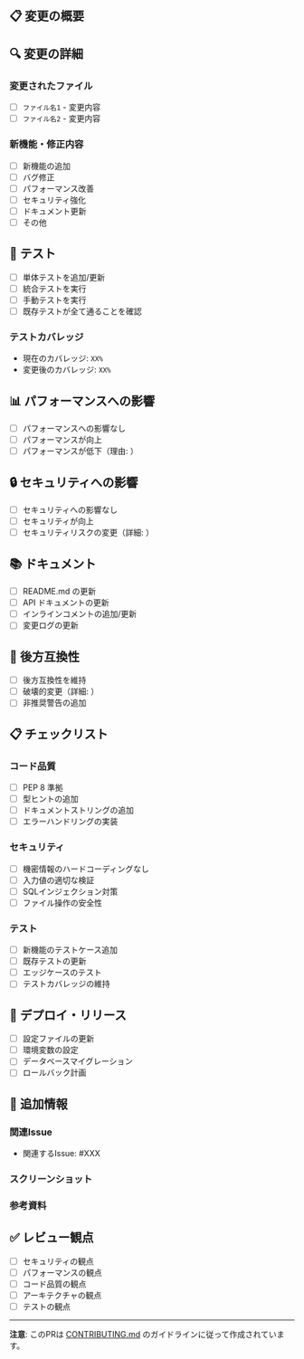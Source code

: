 ## 📋 変更の概要

<!-- このPRで何を変更したかを簡潔に説明してください -->

## 🔍 変更の詳細

<!-- 変更内容の詳細な説明 -->

### 変更されたファイル
- [ ] `ファイル名1` - 変更内容
- [ ] `ファイル名2` - 変更内容

### 新機能・修正内容
- [ ] 新機能の追加
- [ ] バグ修正
- [ ] パフォーマンス改善
- [ ] セキュリティ強化
- [ ] ドキュメント更新
- [ ] その他

## 🧪 テスト

<!-- テストの実行状況と結果 -->

- [ ] 単体テストを追加/更新
- [ ] 統合テストを実行
- [ ] 手動テストを実行
- [ ] 既存テストが全て通ることを確認

### テストカバレッジ
- 現在のカバレッジ: `XX%`
- 変更後のカバレッジ: `XX%`

## 📊 パフォーマンスへの影響

<!-- パフォーマンスへの影響がある場合は記載 -->

- [ ] パフォーマンスへの影響なし
- [ ] パフォーマンスが向上
- [ ] パフォーマンスが低下（理由: ）

## 🔒 セキュリティへの影響

<!-- セキュリティへの影響がある場合は記載 -->

- [ ] セキュリティへの影響なし
- [ ] セキュリティが向上
- [ ] セキュリティリスクの変更（詳細: ）

## 📚 ドキュメント

<!-- ドキュメントの更新状況 -->

- [ ] README.md の更新
- [ ] API ドキュメントの更新
- [ ] インラインコメントの追加/更新
- [ ] 変更ログの更新

## 🔄 後方互換性

<!-- 後方互換性への影響 -->

- [ ] 後方互換性を維持
- [ ] 破壊的変更（詳細: ）
- [ ] 非推奨警告の追加

## 📋 チェックリスト

<!-- PR作成前の最終チェック -->

### コード品質
- [ ] PEP 8 準拠
- [ ] 型ヒントの追加
- [ ] ドキュメントストリングの追加
- [ ] エラーハンドリングの実装

### セキュリティ
- [ ] 機密情報のハードコーディングなし
- [ ] 入力値の適切な検証
- [ ] SQLインジェクション対策
- [ ] ファイル操作の安全性

### テスト
- [ ] 新機能のテストケース追加
- [ ] 既存テストの更新
- [ ] エッジケースのテスト
- [ ] テストカバレッジの維持

## 🚀 デプロイ・リリース

<!-- デプロイ・リリースに関する情報 -->

- [ ] 設定ファイルの更新
- [ ] 環境変数の設定
- [ ] データベースマイグレーション
- [ ] ロールバック計画

## 📝 追加情報

<!-- その他の重要な情報 -->

### 関連Issue
- 関連するIssue: #XXX

### スクリーンショット
<!-- UI変更がある場合はスクリーンショットを添付 -->

### 参考資料
<!-- 参考にした資料やドキュメント -->

## ✅ レビュー観点

<!-- CodeRabbitレビューで特に確認してほしい点 -->

- [ ] セキュリティの観点
- [ ] パフォーマンスの観点
- [ ] コード品質の観点
- [ ] アーキテクチャの観点
- [ ] テストの観点

---

**注意**: このPRは [CONTRIBUTING.md](CONTRIBUTING.md) のガイドラインに従って作成されています。
